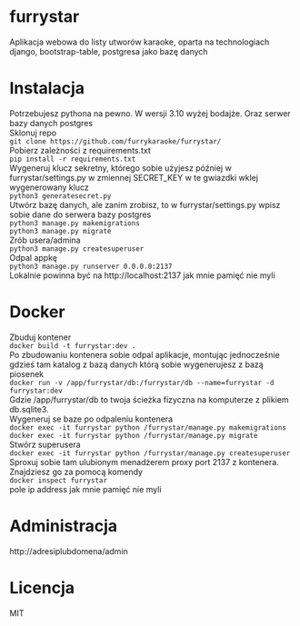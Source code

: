 # furrystar
Aplikacja webowa do listy utworów karaoke, oparta na technologiach django, bootstrap-table, postgresa jako bazę danych
# Instalacja
Potrzebujesz pythona na pewno. W wersji 3.10 wyżej bodajże. Oraz serwer bazy danych postgres<br>
Sklonuj repo <br>
`git clone https://github.com/furrykaraoke/furrystar/`<br>
Pobierz zależności z requirements.txt<br>
`pip install -r requirements.txt`<br>
Wygeneruj klucz sekretny, którego sobie użyjesz później w furrystar/settings.py w zmiennej SECRET_KEY w te gwiazdki wklej wygenerowany klucz<br>
`python3 generatesecret.py`<br>
Utwórz bazę danych, ale zanim zrobisz, to w furrystar/settings.py wpisz sobie dane do serwera bazy postgres<br>
`python3 manage.py makemigrations`<br>
`python3 manage.py migrate`<br>
Zrób usera/admina<br>
`python3 manage.py createsuperuser`<br>
Odpal appkę <br>
`python3 manage.py runserver 0.0.0.0:2137`<br>
Lokalnie powinna być na http://localhost:2137 jak mnie pamięć nie myli
# Docker
Zbuduj kontener<br>
`docker build -t furrystar:dev .`
<br>Po zbudowaniu kontenera sobie odpal aplikacje, montując jednocześnie gdzieś tam katalog z bazą danych którą sobie wygenerujesz z bazą piosenek<br>
`docker run -v /app/furrystar/db:/furrystar/db --name=furrystar -d furrystar:dev`<br>
Gdzie /app/furrystar/db to twoja ścieżka fizyczna na komputerze z plikiem db.sqlite3.<br>
Wygeneruj se baze po odpaleniu kontenera <br>
`docker exec -it furrystar python /furrystar/manage.py makemigrations`<br>
`docker exec -it furrystar python /furrystar/manage.py migrate`<br>
Stwórz superusera<br>
`docker exec -it furrystar python /furrystar/manage.py createsuperuser`<br>
Sproxuj sobie tam ulubionym menadżerem proxy port 2137 z kontenera. Znajdziesz go za pomocą komendy<br>
`docker inspect furrystar`<br>pole ip address jak mnie pamięć nie myli<br>
# Administracja
http://adresiplubdomena/admin
# Licencja
MIT
